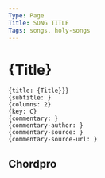 ```yaml
---
Type: Page
Title: SONG TITLE
Tags: songs, holy-songs
---
```


# {Title}

```chordpro
{title: {Title}}}
{subtitle: }
{columns: 2}
{key: C}
{commentary: }
{commentary-author: }
{commentary-source: }
{commentary-source-url: }
```

## Chordpro
